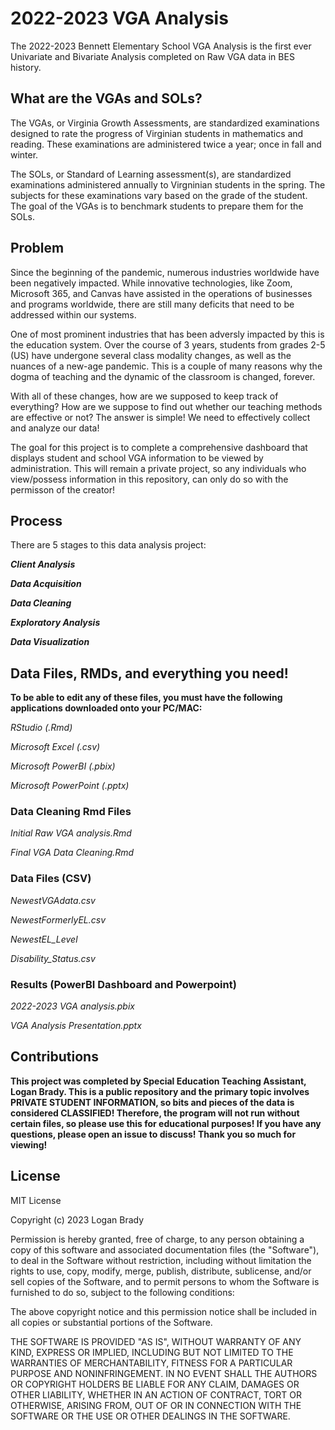 # 2022-2023 VGA Analysis

The 2022-2023 Bennett Elementary School VGA Analysis is the first ever Univariate and Bivariate Analysis completed on Raw VGA data in BES history.

## What are the VGAs and SOLs?

The VGAs, or Virginia Growth Assessments, are standardized examinations designed to rate the progress of Virginian students in mathematics and reading. These examinations are administered twice a year; once in fall and winter. 

The SOLs, or Standard of Learning assessment(s), are standardized examinations administered annually to Virgninian students in the spring. The subjects for these examinations vary based on the grade of the student. The goal of the VGAs is to benchmark students to prepare them for the SOLs.

## Problem

Since the beginning of the pandemic, numerous industries worldwide have been negatively impacted. While innovative technologies, like Zoom, Microsoft 365, and Canvas have assisted in the operations of businesses and programs worldwide, there are still many deficits that need to be addressed within our systems.

One of most prominent industries that has been adversly impacted by this is the education system. Over the course of 3 years, students from grades 2-5 (US) have undergone several class modality changes, as well as the nuances of a new-age pandemic. This is a couple of many reasons why the dogma of teaching and the dynamic of the classroom is changed, forever. 

With all of these changes, how are we supposed to keep track of everything? How are we suppose to find out whether our teaching methods are effective or not? The answer is simple! We need to effectively collect and analyze our data!

The goal for this project is to complete a comprehensive dashboard that displays student and school VGA information to be viewed by administration. This will remain a private project, so any individuals who view/possess information in this repository, can only do so with the permisson of the creator!  

## Process

There are 5 stages to this data analysis project:  

***Client Analysis***

***Data Acquisition***

***Data Cleaning*** 

***Exploratory Analysis***

***Data Visualization***

## Data Files, RMDs, and everything you need!

**To be able to edit any of these files, you must have the following applications downloaded onto your PC/MAC:**

*RStudio (.Rmd)*

*Microsoft Excel (.csv)*

*Microsoft PowerBI (.pbix)*

*Microsoft PowerPoint (.pptx)*

### Data Cleaning Rmd Files
*Initial Raw VGA analysis.Rmd*

*Final VGA Data Cleaning.Rmd*

### Data Files (CSV)
*NewestVGAdata.csv*

*NewestFormerlyEL.csv*

*NewestEL_Level*

*Disability_Status.csv*

### Results (PowerBI Dashboard and Powerpoint) 
*2022-2023 VGA analysis.pbix*

*VGA Analysis Presentation.pptx*

## Contributions

**This project was completed by Special Education Teaching Assistant, Logan Brady. This is a public repository and the primary topic involves PRIVATE STUDENT INFORMATION, so bits and pieces of the data is considered CLASSIFIED! Therefore, the program will not run without certain files, so please use this for educational purposes! If you have any questions, please open an issue to discuss! Thank you so much for viewing!**

## License

MIT License

Copyright (c) 2023 Logan Brady

Permission is hereby granted, free of charge, to any person obtaining a copy
of this software and associated documentation files (the "Software"), to deal
in the Software without restriction, including without limitation the rights
to use, copy, modify, merge, publish, distribute, sublicense, and/or sell
copies of the Software, and to permit persons to whom the Software is
furnished to do so, subject to the following conditions:

The above copyright notice and this permission notice shall be included in all
copies or substantial portions of the Software.

THE SOFTWARE IS PROVIDED "AS IS", WITHOUT WARRANTY OF ANY KIND, EXPRESS OR
IMPLIED, INCLUDING BUT NOT LIMITED TO THE WARRANTIES OF MERCHANTABILITY,
FITNESS FOR A PARTICULAR PURPOSE AND NONINFRINGEMENT. IN NO EVENT SHALL THE
AUTHORS OR COPYRIGHT HOLDERS BE LIABLE FOR ANY CLAIM, DAMAGES OR OTHER
LIABILITY, WHETHER IN AN ACTION OF CONTRACT, TORT OR OTHERWISE, ARISING FROM,
OUT OF OR IN CONNECTION WITH THE SOFTWARE OR THE USE OR OTHER DEALINGS IN THE
SOFTWARE.
